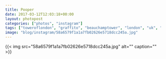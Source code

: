 ```yaml
---
title: Pooper
date: 2017-03-12T12:03:18+00:00
layout: photopost
categories: ["photos", "instagram"]
tags: ["toweroflondon", "graffito", "beauchamptower", "london", "uk", "blackandwhite", "thomaspooper"]
image: "blog/instagram/58a6579f1a1a7fb02626e5718dcc245a.jpg"
---
```


{{< img src="58a6579f1a1a7fb02626e5718dcc245a.jpg" alt="" caption="" >}}



